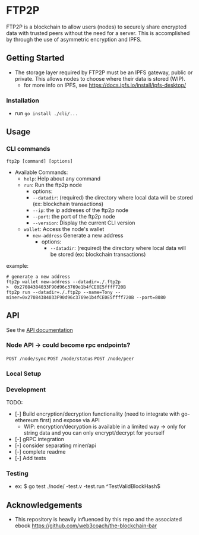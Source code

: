 # FTP2P
FTP2P is a blockchain to allow users (nodes) to securely share encrypted data with trusted peers without the need for a server. This is accomplished by through the use of asymmetric encryption and IPFS. 

## Getting Started
- The storage layer required by FTP2P must be an IPFS gateway, public or private. This allows nodes to choose where their data is stored (WIP). 
    - for more info on IPFS, see https://docs.ipfs.io/install/ipfs-desktop/ 

### Installation 
- run `go install ./cli/...`

## Usage
### CLI commands
`ftp2p [command] [options]`
- Available Commands:
  - `help`: Help about any command
  - `run`:  Run the ftp2p node
    -  options:
      - `--datadir`: (required) the directory where local data will be stored (ex: blockchain transactions)
      - `--ip`: the ip addreses of the ftp2p node
      - `--port`: the port of the ftp2p node
      - `--version`: Display the current CLI version
  - `wallet`: Access the node's wallet
    - `new-address` Generate a new address
        -  options:
            - `--datadir`: (required) the directory where local data will be stored (ex: blockchain transactions)

 example:
  ```
  # generate a new address
  ftp2p wallet new-address --datadir=./.ftp2p
  >  0x27084384033F90d96c3769e1b4fCE0E5ffff720B
  ftp2p run --datadir=./.ftp2p --name=Tony --miner=0x27084384033F90d96c3769e1b4fCE0E5ffff720B --port=8080
  ```

## API
See the [API documentation](https://github.com/driemworks/ftp2p/blob/master/docs/api/api.md)



### Node API -> could become rpc endpoints?
`POST /node/sync`
`POST /node/status`
`POST /node/peer`

### Local Setup

### Development
TODO:
- [-] Build encryption/decryption functionality (need to integrate with go-ethereum first) and expose via API
  - WIP: encryption/decryption is available in a limited way -> only for string data and you can only encrypt/decrypt for yourself
- [-] gRPC integration
- [-] consider separating miner/api
- [-] complete readme
- [-] Add tests

### Testing
- ex: $ go test ./node/ -test.v -test.run ^TestValidBlockHash$ 

## Acknowledgements
- This repository is heavily influenced by this repo and the associated ebook https://github.com/web3coach/the-blockchain-bar